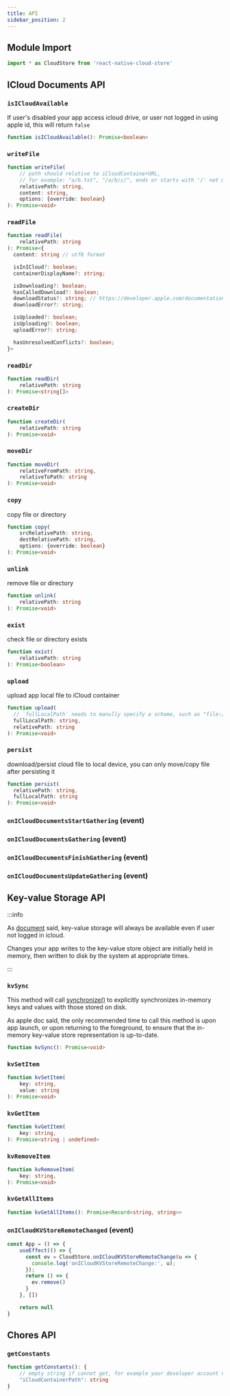```yaml
---
title: API
sidebar_position: 2
---
```


## Module Import
```ts
import * as CloudStore from 'react-native-cloud-store'
```

## ICloud Documents API

### `isICloudAvailable`
If user's disabled your app access icloud drive, or user not logged in using apple id, this will return `false`
```ts
function isICloudAvailable(): Promise<boolean>
```

### `writeFile`
```ts
function writeFile(
    // path should relative to iCloudContainerURL,
    // for example: "a/b.txt", "/a/b/c/", ends or starts with '/' not matter
    relativePath: string,
    content: string,
    options: {override: boolean}
): Promise<void>
```

### `readFile`
```ts
function readFile(
    relativePath: string
): Promise<{
  content: string // utf8 format

  isInICloud?: boolean;
  containerDisplayName?: string;

  isDownloading?: boolean;
  hasCalledDownload?: boolean;
  downloadStatus?: string; // https://developer.apple.com/documentation/foundation/urlubiquitousitemdownloadingstatus
  downloadError?: string;

  isUploaded?: boolean;
  isUploading?: boolean;
  uploadError?: string;

  hasUnresolvedConflicts?: boolean;
}>
```

### `readDir`
```ts
function readDir(
    relativePath: string
): Promise<string[]>
```

### `createDir`
```ts
function createDir(
    relativePath: string
): Promise<void>
```

### `moveDir`
```ts
function moveDir(
    relativeFromPath: string,
    relativeToPath: string
): Promise<void>
```

### `copy`
copy file or directory
```ts
function copy(
    srcRelativePath: string,
    destRelativePath: string,
    options: {override: boolean}
): Promise<void>
```

### `unlink`
remove file or directory
```ts
function unlink(
    relativePath: string
): Promise<void>
```

### `exist`
check file or directory exists
```ts
function exist(
    relativePath: string
): Promise<boolean>
```

### `upload`
upload app local file to iCloud container
```ts
function upload(
  // `fullLocalPath` needs to manully specify a schame, such as "file://" to prevent error
  fullLocalPath: string,
  relativePath: string
): Promise<void>
```

### `persist`
download/persist cloud file to local device, you can only move/copy file after persisting it
```ts
function persist(
  relativePath: string,
  fullLocalPath: string
): Promise<void>
```

### `onICloudDocumentsStartGathering` (event)
### `onICloudDocumentsGathering` (event)
### `onICloudDocumentsFinishGathering` (event)
### `onICloudDocumentsUpdateGathering` (event)


## Key-value Storage API
:::info

As [document](https://developer.apple.com/documentation/foundation/nsubiquitouskeyvaluestore) said, key-value storage will always be available even if user not logged in icloud.

Changes your app writes to the key-value store object are initially held in memory, then written to disk by the system at appropriate times.

:::

### `kvSync`

This method will call [synchronize()](https://developer.apple.com/documentation/foundation/nsubiquitouskeyvaluestore/1415989-synchronize) to explicitly synchronizes in-memory keys and values with those stored on disk.

As apple doc said, the only recommended time to call this method is upon app launch, or upon returning to the foreground, to ensure that the in-memory key-value store representation is up-to-date.

```ts
function kvSync(): Promise<void>
```

### `kvSetItem`
```ts
function kvSetItem(
    key: string,
    value: string
): Promise<void>
```


### `kvGetItem`
```ts
function kvGetItem(
    key: string,
): Promise<string | undefined>
```


### `kvRemoveItem`
```ts
function kvRemoveItem(
    key: string,
): Promise<void>
```


### `kvGetAllItems`
```ts
function kvGetAllItems(): Promise<Record<string, string>>
```


### `onICloudKVStoreRemoteChanged` (event)

```jsx
const App = () => {
    useEffect(() => {
      const ev = CloudStore.onICloudKVStoreRemoteChange(u => {
        console.log('onICloudKVStoreRemoteChange:', u);
      });
      return () => {
        ev.remove()
      }
    }, [])

    return null
}
```


## Chores API

### `getConstants`

```ts
function getConstants(): {
    // empty string if cannot get, for example your developer account not create a container, or not choose a contanier
    "iCloudContainerPath": string
}
```

